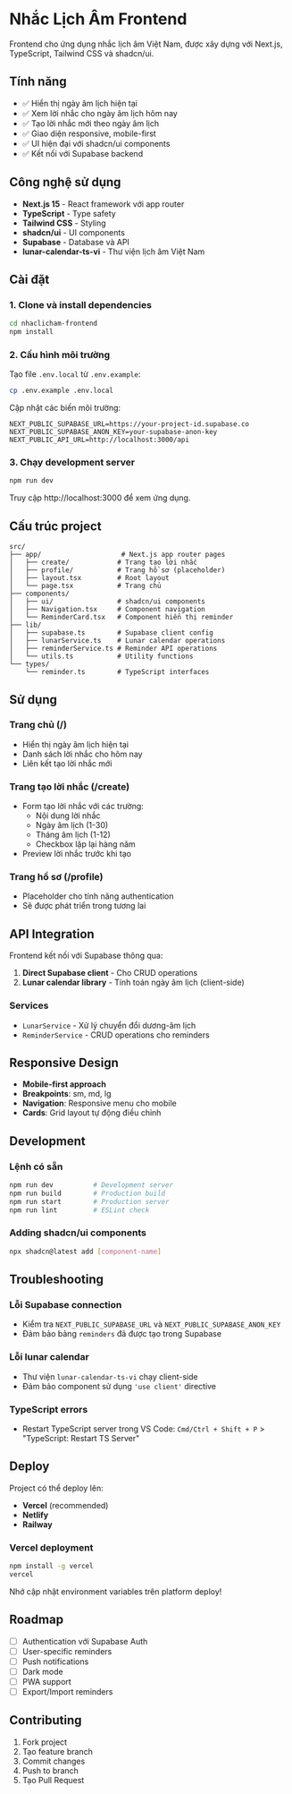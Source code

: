 # Nhắc Lịch Âm Frontend

Frontend cho ứng dụng nhắc lịch âm Việt Nam, được xây dựng với Next.js, TypeScript, Tailwind CSS và shadcn/ui.

## Tính năng

- ✅ Hiển thị ngày âm lịch hiện tại
- ✅ Xem lời nhắc cho ngày âm lịch hôm nay
- ✅ Tạo lời nhắc mới theo ngày âm lịch
- ✅ Giao diện responsive, mobile-first
- ✅ UI hiện đại với shadcn/ui components
- ✅ Kết nối với Supabase backend

## Công nghệ sử dụng

- **Next.js 15** - React framework với app router
- **TypeScript** - Type safety
- **Tailwind CSS** - Styling
- **shadcn/ui** - UI components
- **Supabase** - Database và API
- **lunar-calendar-ts-vi** - Thư viện lịch âm Việt Nam

## Cài đặt

### 1. Clone và install dependencies

```bash
cd nhaclicham-frontend
npm install
```

### 2. Cấu hình môi trường

Tạo file `.env.local` từ `.env.example`:

```bash
cp .env.example .env.local
```

Cập nhật các biến môi trường:

```env
NEXT_PUBLIC_SUPABASE_URL=https://your-project-id.supabase.co
NEXT_PUBLIC_SUPABASE_ANON_KEY=your-supabase-anon-key
NEXT_PUBLIC_API_URL=http://localhost:3000/api
```

### 3. Chạy development server

```bash
npm run dev
```

Truy cập http://localhost:3000 để xem ứng dụng.

## Cấu trúc project

```
src/
├── app/                    # Next.js app router pages
│   ├── create/            # Trang tạo lời nhắc
│   ├── profile/           # Trang hồ sơ (placeholder)
│   ├── layout.tsx         # Root layout
│   └── page.tsx           # Trang chủ
├── components/
│   ├── ui/                # shadcn/ui components
│   ├── Navigation.tsx     # Component navigation
│   └── ReminderCard.tsx   # Component hiển thị reminder
├── lib/
│   ├── supabase.ts        # Supabase client config
│   ├── lunarService.ts    # Lunar calendar operations
│   ├── reminderService.ts # Reminder API operations
│   └── utils.ts           # Utility functions
└── types/
    └── reminder.ts        # TypeScript interfaces
```

## Sử dụng

### Trang chủ (/)

- Hiển thị ngày âm lịch hiện tại
- Danh sách lời nhắc cho hôm nay
- Liên kết tạo lời nhắc mới

### Trang tạo lời nhắc (/create)

- Form tạo lời nhắc với các trường:
  - Nội dung lời nhắc
  - Ngày âm lịch (1-30)
  - Tháng âm lịch (1-12)
  - Checkbox lặp lại hàng năm
- Preview lời nhắc trước khi tạo

### Trang hồ sơ (/profile)

- Placeholder cho tính năng authentication
- Sẽ được phát triển trong tương lai

## API Integration

Frontend kết nối với Supabase thông qua:

1. **Direct Supabase client** - Cho CRUD operations
2. **Lunar calendar library** - Tính toán ngày âm lịch (client-side)

### Services

- `LunarService` - Xử lý chuyển đổi dương-âm lịch
- `ReminderService` - CRUD operations cho reminders

## Responsive Design

- **Mobile-first approach**
- **Breakpoints**: sm, md, lg
- **Navigation**: Responsive menu cho mobile
- **Cards**: Grid layout tự động điều chỉnh

## Development

### Lệnh có sẵn

```bash
npm run dev          # Development server
npm run build        # Production build
npm run start        # Production server
npm run lint         # ESLint check
```

### Adding shadcn/ui components

```bash
npx shadcn@latest add [component-name]
```

## Troubleshooting

### Lỗi Supabase connection

- Kiểm tra `NEXT_PUBLIC_SUPABASE_URL` và `NEXT_PUBLIC_SUPABASE_ANON_KEY`
- Đảm bảo bảng `reminders` đã được tạo trong Supabase

### Lỗi lunar calendar

- Thư viện `lunar-calendar-ts-vi` chạy client-side
- Đảm bảo component sử dụng `'use client'` directive

### TypeScript errors

- Restart TypeScript server trong VS Code: `Cmd/Ctrl + Shift + P` > "TypeScript: Restart TS Server"

## Deploy

Project có thể deploy lên:

- **Vercel** (recommended)
- **Netlify**
- **Railway**

### Vercel deployment

```bash
npm install -g vercel
vercel
```

Nhớ cập nhật environment variables trên platform deploy!

## Roadmap

- [ ] Authentication với Supabase Auth
- [ ] User-specific reminders
- [ ] Push notifications
- [ ] Dark mode
- [ ] PWA support
- [ ] Export/Import reminders

## Contributing

1. Fork project
2. Tạo feature branch
3. Commit changes
4. Push to branch
5. Tạo Pull Request
